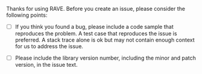 Thanks for using RAVE. Before you create an issue, please consider the following points:

  - [ ] If you think you found a bug, please include a code sample that reproduces the problem. A test case that reproduces the issue is preferred. A stack trace alone is ok but may not contain enough context for us to address the issue.

  - [ ] Please include the library version number, including the minor and patch version, in the issue text.
